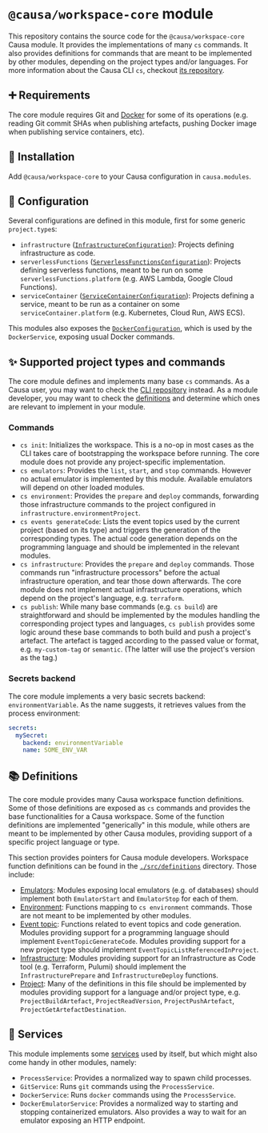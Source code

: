 # `@causa/workspace-core` module

This repository contains the source code for the `@causa/workspace-core` Causa module. It provides the implementations of many `cs` commands. It also provides definitions for commands that are meant to be implemented by other modules, depending on the project types and/or languages. For more information about the Causa CLI `cs`, checkout [its repository](https://github.com/causa-io/cli).

## ➕ Requirements

The core module requires Git and [Docker](https://www.docker.com/) for some of its operations (e.g. reading Git commit SHAs when publishing artefacts, pushing Docker image when publishing service containers, etc).

## 🎉 Installation

Add `@causa/workspace-core` to your Causa configuration in `causa.modules`.

## 🔧 Configuration

Several configurations are defined in this module, first for some generic `project.type`s:

- `infrastructure` ([`InfrastructureConfiguration`](./src/configurations/infrastructure-project.ts)): Projects defining infrastructure as code.
- `serverlessFunctions` ([`ServerlessFunctionsConfiguration`](./src/configurations/infrastructure-project.ts)): Projects defining serverless functions, meant to be run on some `serverlessFunctions.platform` (e.g. AWS Lambda, Google Cloud Functions).
- `serviceContainer` ([`ServiceContainerConfiguration`](./src/configurations/service-container-project.ts)): Projects defining a service, meant to be run as a container on some `serviceContainer.platform` (e.g. Kubernetes, Cloud Run, AWS ECS).

This modules also exposes the [`DockerConfiguration`](./src/configurations/docker.ts), which is used by the `DockerService`, exposing usual Docker commands.

## ✨ Supported project types and commands

The core module defines and implements many base `cs` commands. As a Causa user, you may want to check the [CLI repository](https://github.com/causa-io/cli) instead. As a module developer, you may want to check the [definitions](./src/definitions/) and determine which ones are relevant to implement in your module.

### Commands

- `cs init`: Initializes the workspace. This is a no-op in most cases as the CLI takes care of bootstrapping the workspace before running. The core module does not provide any project-specific implementation.
- `cs emulators`: Provides the `list`, `start`, and `stop` commands. However no actual emulator is implemented by this module. Available emulators will depend on other loaded modules.
- `cs environment`: Provides the `prepare` and `deploy` commands, forwarding those infrastructure commands to the project configured in `infrastructure.environmentProject`.
- `cs events generateCode`: Lists the event topics used by the current project (based on its type) and triggers the generation of the corresponding types. The actual code generation depends on the programming language and should be implemented in the relevant modules.
- `cs infrastructure`: Provides the `prepare` and `deploy` commands. Those commands run "infrastructure processors" before the actual infrastructure operation, and tear those down afterwards. The core module does not implement actual infrastructure operations, which depend on the project's language, e.g. `terraform`.
- `cs publish`: While many base commands (e.g. `cs build`) are straightforward and should be implemented by the modules handling the corresponding project types and languages, `cs publish` provides some logic around these base commands to both build and push a project's artefact. The artefact is tagged according to the passed value or format, e.g. `my-custom-tag` or `semantic`. (The latter will use the project's version as the tag.)

### Secrets backend

The core module implements a very basic secrets backend: `environmentVariable`. As the name suggests, it retrieves values from the process environment:

```yaml
secrets:
  mySecret:
    backend: environmentVariable
    name: SOME_ENV_VAR
```

## 📚 Definitions

The core module provides many Causa workspace function definitions. Some of those definitions are exposed as `cs` commands and provides the base functionalities for a Causa workspace. Some of the function definitions are implemented "generically" in this module, while others are meant to be implemented by other Causa modules, providing support of a specific project language or type.

This section provides pointers for Causa module developers. Workspace function definitions can be found in the [`./src/definitions`](./src/definitions/) directory. Those include:

- [Emulators](./src/definitions/emulator.ts): Modules exposing local emulators (e.g. of databases) should implement both `EmulatorStart` and `EmulatorStop` for each of them.
- [Environment](./src/definitions/environment.ts): Functions mapping to `cs environment` commands. Those are not meant to be implemented by other modules.
- [Event topic](./src/definitions/event-topic.ts): Functions related to event topics and code generation. Modules providing support for a programming language should implement `EventTopicGenerateCode`. Modules providing support for a new project type should implement `EventTopicListReferencedInProject`.
- [Infrastructure](./src/definitions/infrastructure.ts): Modules providing support for an Infrastructure as Code tool (e.g. Terraform, Pulumi) should implement the `InfrastructurePrepare` and `InfrastructureDeploy` functions.
- [Project](./src/definitions/project.ts): Many of the definitions in this file should be implemented by modules providing support for a language and/or project type, e.g. `ProjectBuildArtefact`, `ProjectReadVersion`, `ProjectPushArtefact`, `ProjectGetArtefactDestination`.

## 🔨 Services

This module implements some [services](./src/services/) used by itself, but which might also come handy in other modules, namely:

- `ProcessService`: Provides a normalized way to spawn child processes.
- `GitService`: Runs `git` commands using the `ProcessService`.
- `DockerService`: Runs `docker` commands using the `ProcessService`.
- `DockerEmulatorService`: Provides a normalized way to starting and stopping containerized emulators. Also provides a way to wait for an emulator exposing an HTTP endpoint.
